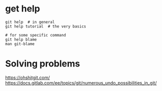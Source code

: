 # get help
```
git help  # in general
git help tutorial  # the very basics

# for some specific command
git help blame
man git-blame
```

# Solving problems
https://ohshitgit.com/  
https://docs.gitlab.com/ee/topics/git/numerous_undo_possibilities_in_git/
